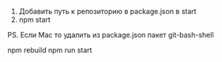 1) Добавить путь к репозиторию в package.json в start
2) npm start 

PS. Если Mac то удалить из package.json пакет git-bash-shell

npm rebuild
npm run start